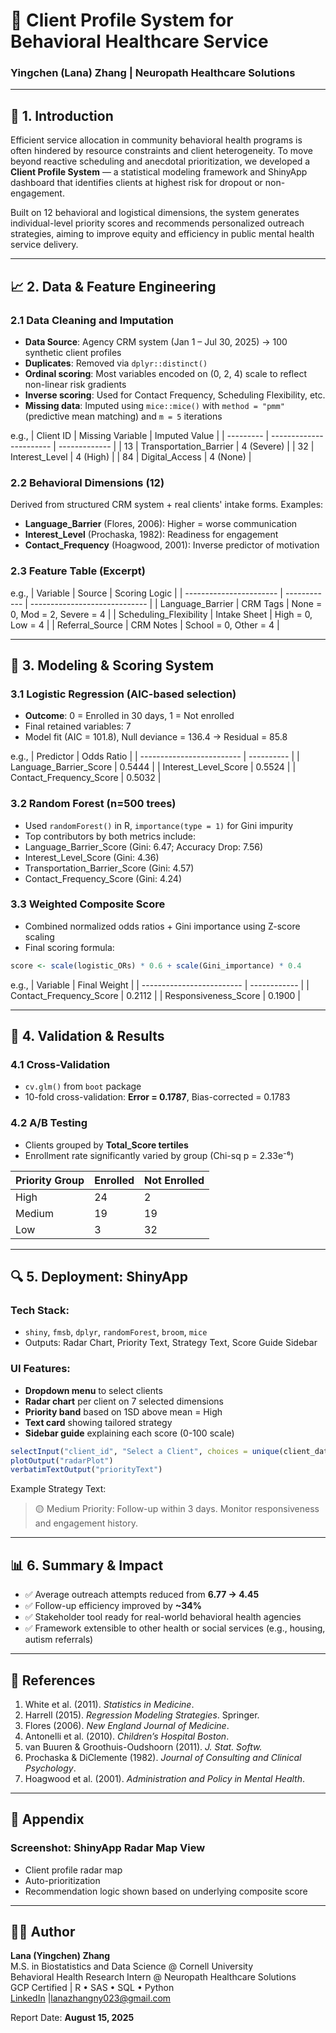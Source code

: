 # 🧠 Client Profile System for Behavioral Healthcare Service

### Yingchen (Lana) Zhang | Neuropath Healthcare Solutions

---

## 📅 1. Introduction

Efficient service allocation in community behavioral health programs is often hindered by resource constraints and client heterogeneity. To move beyond reactive scheduling and anecdotal prioritization, we developed a **Client Profile System** — a statistical modeling framework and ShinyApp dashboard that identifies clients at highest risk for dropout or non-engagement.

Built on 12 behavioral and logistical dimensions, the system generates individual-level priority scores and recommends personalized outreach strategies, aiming to improve equity and efficiency in public mental health service delivery.

---

## 📈 2. Data & Feature Engineering

### 2.1 Data Cleaning and Imputation

* **Data Source**: Agency CRM system (Jan 1 – Jul 30, 2025) → 100 synthetic client profiles
* **Duplicates**: Removed via `dplyr::distinct()`
* **Ordinal scoring**: Most variables encoded on (0, 2, 4) scale to reflect non-linear risk gradients
* **Inverse scoring**: Used for Contact Frequency, Scheduling Flexibility, etc.
* **Missing data**: Imputed using `mice::mice()` with `method = "pmm"` (predictive mean matching) and `m = 5` iterations

e.g.,
| Client ID | Missing Variable        | Imputed Value |
| --------- | ----------------------- | ------------- |
| 13        | Transportation\_Barrier | 4 (Severe)    |
| 32        | Interest\_Level         | 4 (High)      |
| 84        | Digital\_Access         | 4 (None)      |

### 2.2 Behavioral Dimensions (12)

Derived from structured CRM system + real clients' intake forms. Examples:

* **Language\_Barrier** (Flores, 2006): Higher = worse communication
* **Interest\_Level** (Prochaska, 1982): Readiness for engagement
* **Contact\_Frequency** (Hoagwood, 2001): Inverse predictor of motivation

### 2.3 Feature Table (Excerpt)

e.g.,
| Variable                | Source       | Scoring Logic                 |
| ----------------------- | ------------ | ----------------------------- |
| Language\_Barrier       | CRM Tags     | None = 0, Mod = 2, Severe = 4 |
| Scheduling\_Flexibility | Intake Sheet | High = 0, Low = 4             |
| Referral\_Source        | CRM Notes    | School = 0, Other = 4         |

---

## 🔢 3. Modeling & Scoring System

### 3.1 Logistic Regression (AIC-based selection)

* **Outcome**: 0 = Enrolled in 30 days, 1 = Not enrolled
* Final retained variables: 7
* Model fit (AIC = 101.8), Null deviance = 136.4 → Residual = 85.8

e.g.,
| Predictor                 | Odds Ratio |
| ------------------------- | ---------- |
| Language\_Barrier\_Score  | 0.5444     |
| Interest\_Level\_Score    | 0.5524     |
| Contact\_Frequency\_Score | 0.5032     |

### 3.2 Random Forest (n=500 trees)

* Used `randomForest()` in R, `importance(type = 1)` for Gini impurity
* Top contributors by both metrics include:
 * Language_Barrier_Score (Gini: 6.47; Accuracy Drop: 7.56)
 * Interest_Level_Score (Gini: 4.36)
 * Transportation_Barrier_Score (Gini: 4.57)
 * Contact_Frequency_Score (Gini: 4.24)

### 3.3 Weighted Composite Score

* Combined normalized odds ratios + Gini importance using Z-score scaling
* Final scoring formula:

```r
score <- scale(logistic_ORs) * 0.6 + scale(Gini_importance) * 0.4
```

e.g.,
| Variable                  | Final Weight |
| ------------------------- | ------------ |
| Contact\_Frequency\_Score | 0.2112       |
| Responsiveness\_Score     | 0.1900       |

---

## 🔬 4. Validation & Results

### 4.1 Cross-Validation

* `cv.glm()` from `boot` package
* 10-fold cross-validation: **Error = 0.1787**, Bias-corrected = 0.1783

### 4.2 A/B Testing

* Clients grouped by **Total\_Score tertiles**
* Enrollment rate significantly varied by group (Chi-sq p = 2.33e⁻⁶)

| Priority Group | Enrolled | Not Enrolled |
| -------------- | -------- | ------------ |
| High           | 24       | 2            |
| Medium         | 19       | 19           |
| Low            | 3        | 32           |

---

## 🔍 5. Deployment: ShinyApp

### Tech Stack:

* `shiny`, `fmsb`, `dplyr`, `randomForest`, `broom`, `mice`
* Outputs: Radar Chart, Priority Text, Strategy Text, Score Guide Sidebar

### UI Features:

* **Dropdown menu** to select clients
* **Radar chart** per client on 7 selected dimensions
* **Priority band** based on 1SD above mean = High
* **Text card** showing tailored strategy
* **Sidebar guide** explaining each score (0-100 scale)

```r
selectInput("client_id", "Select a Client", choices = unique(client_data$Client_ID))
plotOutput("radarPlot")
verbatimTextOutput("priorityText")
```

Example Strategy Text:

> 🟡 Medium Priority: Follow-up within 3 days. Monitor responsiveness and engagement history.

---

## 📊 6. Summary & Impact

* ✅ Average outreach attempts reduced from **6.77 → 4.45**
* ✅ Follow-up efficiency improved by **\~34%**
* ✅ Stakeholder tool ready for real-world behavioral health agencies
* ✅ Framework extensible to other health or social services (e.g., housing, autism referrals)

---

## 🔗 References

1. White et al. (2011). *Statistics in Medicine*.
2. Harrell (2015). *Regression Modeling Strategies*. Springer.
3. Flores (2006). *New England Journal of Medicine*.
4. Antonelli et al. (2010). *Children’s Hospital Boston*.
5. van Buuren & Groothuis-Oudshoorn (2011). *J. Stat. Softw.*
6. Prochaska & DiClemente (1982). *Journal of Consulting and Clinical Psychology*.
7. Hoagwood et al. (2001). *Administration and Policy in Mental Health*.

---

## 📍 Appendix

### Screenshot: ShinyApp Radar Map View


* Client profile radar map
* Auto-prioritization
* Recommendation logic shown based on underlying composite score

---

## 👩‍⚕️ Author

**Lana (Yingchen) Zhang**  
M.S. in Biostatistics and Data Science @ Cornell University  
Behavioral Health Research Intern @ Neuropath Healthcare Solutions  
GCP Certified | R • SAS • SQL • Python  
[LinkedIn](https://www.linkedin.com/in/lana-zhang-891430327/) |lanazhangny023@gmail.com

Report Date: **August 15, 2025**
